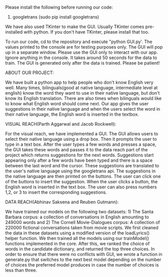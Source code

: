 Please install the following before running our code:
1) googletrans (sudo pip install googletrans)

We have also used TKinter to make the GUI. Usually TKinter comes pre-installed with python. If you don't have TKinter, please install that too.

To run our code, cd to the repository and execute "python GUI.py'. The values printed to the console are for testing purposes only. The GUI will pop up in a separate window. Please use the GUI only to interact with our app. Ignore anything in the console. It takes around 50 seconds for the data to train. The GUI is generated only after the data is trained. Please be patient!

ABOUT OUR PROJECT:

We have built a python app to help people who don't know English very well. Many times, bilinguals(good at native language, intermediate level at english) know the word they want to use in their native language, but don't know its English translation. There are also times when bilinguals would like to know what English word should come next. Our app gives the user suggestions in their native language and when the users select the word in their native language, the English word is inserted in the textbox.



VISUAL REACH(Parth Aggarwal and Jacob Rockwell):

For the visual reach, we have implemented a GUI. The GUI allows users to select their native language using a drop box. Then it prompts the user to type in a text box. After the user types a few words and presses a space, the GUI takes these words and passes it to the data reach part of the project which returns suggestions for the next words. Suggestions start appearing only after a few words have been typed and there is a space between the last word and the cursor. These suggestions are translated to the user's native language using the googletrans api. The suggestions in the native language are then printed on the buttons. The user can click one of the buttons to insert the suggestion. When the user clicks a button, the English word is inserted in the text box. The user can also press numbers 1,2, or 3 to insert the corresponding suggestions. 

DATA REACH(Abhinav Saksena and Reuben Gutmann):

We have trained our models on the following two datasets: 1) The Santa Barbara corpus: a collection of conversations in English amounting to 249000 words and 2) The Cornell Movie-Dialogues corpus: A collection of 220000 fictional conversations taken from movie scripts. We first cleaned the data in these datasets using a modified version of the loadLyrics() helper function. We then trained all the models using our trainModel() functions implemented in the core. After this, we ranked the choice of words in the candidate dictionary, and returned the top three choices. In order to ensure that there were no conflicts with GUI, we wrote a function in generate.py that switches to the next best model depending on the number of choices the preferred model produces in case the number of choices is less than three. 

